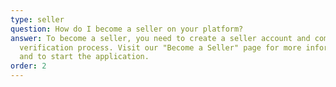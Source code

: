 ```yaml
---
type: seller
question: How do I become a seller on your platform?
answer: To become a seller, you need to create a seller account and complete our
  verification process. Visit our "Become a Seller" page for more information
  and to start the application.
order: 2
---
```

